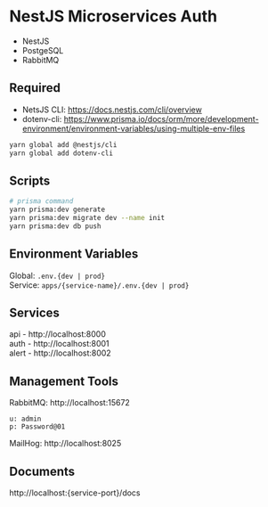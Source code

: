 # NestJS Microservices Auth
- NestJS
- PostgeSQL
- RabbitMQ

## Required
- NetsJS CLI: https://docs.nestjs.com/cli/overview  
- dotenv-cli: https://www.prisma.io/docs/orm/more/development-environment/environment-variables/using-multiple-env-files

```bash
yarn global add @nestjs/cli
yarn global add dotenv-cli
```

## Scripts
```bash
# prisma command
yarn prisma:dev generate
yarn prisma:dev migrate dev --name init
yarn prisma:dev db push
```

## Environment Variables
Global: `.env.{dev | prod}`  
Service: `apps/{service-name}/.env.{dev | prod}`  

## Services
api - http://localhost:8000  
auth - http://localhost:8001  
alert - http://localhost:8002  

## Management Tools
RabbitMQ: http://localhost:15672  
```
u: admin
p: Password@01
```

MailHog: http://localhost:8025  

## Documents
http://localhost:{service-port}/docs  
